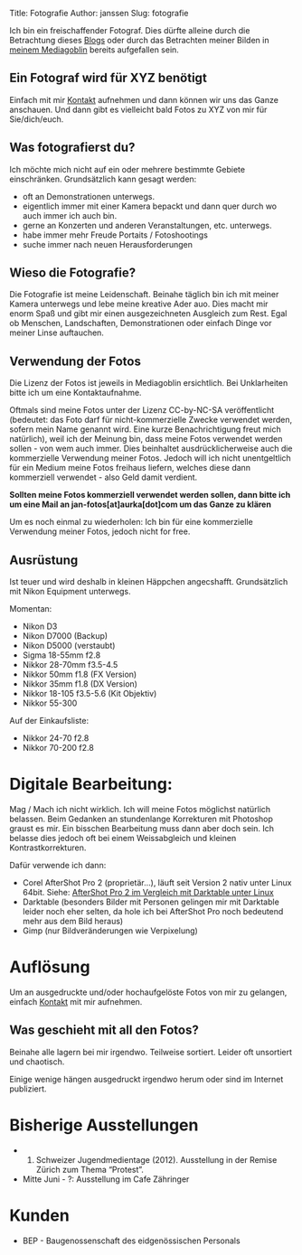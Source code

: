 Title: Fotografie
Author: janssen
Slug: fotografie

Ich bin ein freischaffender Fotograf. Dies dürfte alleine durch die Betrachtung dieses [Blogs](http://aurka.com "aurka.cm") oder durch das Betrachten meiner Bilden in [meinem Mediagoblin](http://mediagobli.aurka.com "mediagoblin.aurka.com") bereits aufgefallen sein.

## Ein Fotograf wird für XYZ benötigt
Einfach mit mir [Kontakt](about.html "Kontakt") aufnehmen und dann können wir uns das Ganze anschauen. Und dann gibt es vielleicht bald Fotos zu XYZ von mir für Sie/dich/euch.

## Was fotografierst du?

Ich möchte mich nicht auf ein oder mehrere bestimmte Gebiete einschränken. Grundsätzlich kann gesagt werden:

* oft an Demonstrationen unterwegs.
* eigentlich immer mit einer Kamera bepackt und dann quer durch wo auch immer ich auch bin.
* gerne an Konzerten und anderen Veranstaltungen, etc. unterwegs.
* habe immer mehr Freude Portaits / Fotoshootings 
* suche immer nach neuen Herausforderungen

## Wieso die Fotografie?

Die Fotografie ist meine Leidenschaft. Beinahe täglich bin ich mit meiner Kamera unterwegs und lebe meine kreative Ader auo. Dies macht mir enorm Spaß und gibt mir einen ausgezeichneten Ausgleich zum Rest. Egal ob Menschen, Landschaften, Demonstrationen oder einfach Dinge vor meiner Linse auftauchen.

## Verwendung der Fotos

Die Lizenz der Fotos ist jeweils in Mediagoblin ersichtlich. Bei Unklarheiten bitte ich um eine Kontaktaufnahme.

Oftmals sind meine Fotos unter der Lizenz CC-by-NC-SA veröffentlicht (bedeutet: das Foto darf für nicht-kommerzielle Zwecke verwendet werden, sofern mein Name genannt wird. Eine kurze Benachrichtigung freut mich natürlich), weil ich der Meinung bin, dass meine Fotos verwendet werden sollen - von wem auch immer. Dies beinhaltet ausdrücklicherweise auch die kommerzielle Verwendung meiner Fotos. Jedoch will ich nicht unentgeltlich für ein Medium meine Fotos freihaus liefern, welches diese dann kommerziell verwendet - also Geld damit verdient.

__Sollten meine Fotos kommerziell verwendet werden sollen, dann bitte ich um eine Mail an jan-fotos[at]aurka[dot]com um das Ganze zu klären__

Um es noch einmal zu wiederholen: Ich bin für eine kommerzielle Verwendung meiner Fotos, jedoch nicht for free.

## Ausrüstung

Ist teuer und wird deshalb in kleinen Häppchen angecshafft. Grundsätzlich mit Nikon Equipment unterwegs.

Momentan:

* Nikon D3
* Nikon D7000 (Backup)
* Nikon D5000 (verstaubt)
* Sigma 18-55mm f2.8
* Nikkor 28-70mm f3.5-4.5
* Nikkor 50mm f1.8 (FX Version)
* Nikkor 35mm f1.8 (DX Version)
* Nikkor 18-105 f3.5-5.6 (Kit  Objektiv)
* Nikkor 55-300

Auf der Einkaufsliste:

* Nikkor 24-70 f2.8
* Nikkor 70-200 f2.8

# Digitale Bearbeitung:
Mag / Mach ich nicht wirklich. Ich will meine Fotos möglichst natürlich belassen. Beim Gedanken an stundenlange Korrekturen mit Photoshop graust es mir. Ein bisschen Bearbeitung muss dann aber doch sein. Ich belasse dies jedoch oft bei einem Weissabgleich und kleinen Kontrastkorrekturen.

Dafür verwende ich dann:

* Corel AfterShot Pro 2 (proprietär...), läuft seit Version 2 nativ unter Linux 64bit. Siehe: [AfterShot Pro 2 im Vergleich mit Darktable unter Linux](http://aurka.com/aftershot-pro-2-im-vergleich-mit-darktable-unter-linux.html)
* Darktable (besonders Bilder mit Personen gelingen mir mit Darktable leider noch eher selten, da hole ich bei AfterShot Pro noch bedeutend mehr aus dem Bild heraus)
* Gimp (nur Bildveränderungen wie Verpixelung)

# Auflösung

Um an ausgedruckte und/oder hochaufgelöste Fotos von mir zu gelangen, einfach [Kontakt](about.html "Kontakt") mit mir aufnehmen.

## Was geschieht mit all den Fotos?
Beinahe alle lagern bei mir irgendwo. Teilweise sortiert. Leider oft unsortiert und chaotisch.

Einige wenige hängen ausgedruckt irgendwo herum oder sind im Internet publiziert.

# Bisherige Ausstellungen

* 1. Schweizer Jugendmedientage (2012). Ausstellung in der Remise Zürich zum Thema “Protest”.
* Mitte Juni - ?: Ausstellung im Cafe Zähringer 

# Kunden

* BEP - Baugenossenschaft des eidgenössischen Personals
